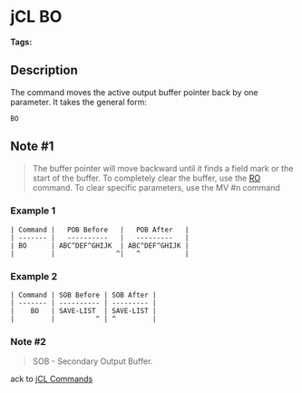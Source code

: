 # jCL BO

<PageHeader />

**Tags:**
<badge text='pointer' vertical='middle' />
<badge text='buffer' vertical='middle' />
<badge text='jcl' vertical='middle' />

## Description

The command moves the active output buffer pointer back by one parameter. It takes the general form:

```
BO
```

## Note #1

> The buffer pointer will move backward until it finds a field mark or the start of the buffer. To completely clear the buffer, use the [RO](./../jcl-ro) command. To clear specific parameters, use the MV #n command

### Example 1

```
| Command |   POB Before   |   POB After   |
| ------- |   ----------   |   ---------   |
| BO      | ABC^DEF^GHIJK  | ABC^DEF^GHIJK |
|         |               ^|   ^           |
```

### Example 2

```
| Command | SOB Before | SOB After |
| ------- | ---------- | --------- |
|    BO   | SAVE-LIST  | SAVE-LIST |
|         |          ^ | ^         |
```

### Note #2

> SOB - Secondary Output Buffer.

ack to [jCL Commands](./../README.md)
  
<PageFooter />